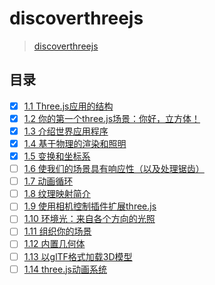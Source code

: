 # discoverthreejs

> [discoverthreejs](https://discoverthreejs.com/zh/)

## 目录

- [x] [1.1 Three.js应用的结构](https://discoverthreejs.com/zh/book/first-steps/app-structure/)
- [x] [1.2 你的第一个three.js场景：你好，立方体！](./1-2/index.html)
- [x] [1.3 介绍世界应用程序](./1-3/index.html)
- [x] [1.4 基于物理的渲染和照明](./1-4/index.html)
- [x] [1.5 变换和坐标系](./1-5/index.html)
- [ ] [1.6 使我们的场景具有响应性（以及处理锯齿）](./1-6/index.html)
- [ ] [1.7 动画循环](./1-7/index.html)
- [ ] [1.8 纹理映射简介](./1-8/index.html)
- [ ] [1.9 使用相机控制插件扩展three.js](./1-9/index.html)
- [ ] [1.10 环境光：来自各个方向的光照](./1-10/index.html)
- [ ] [1.11 组织你的场景](./1-11/index.html)
- [ ] [1.12 内置几何体](./1-12/index.html)
- [ ] [1.13 以glTF格式加载3D模型](./1-13/index.html)
- [ ] [1.14 three.js动画系统](./1-14/index.html)
